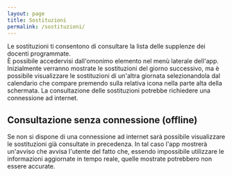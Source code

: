 ```yaml
---
layout: page
title: Sostituzioni
permalink: /sostituzioni/
---
```


Le sostituzioni ti consentono di consultare la lista delle supplenze dei docenti programmate.  
È possibile accedervisi dall'omonimo elemento nel menù laterale dell'app. Inizialmente verranno mostrate le sostituzioni del giorno successivo, ma è possibile visualizzare le sostituzioni di un'altra giornata selezionandola dal calendario che compare premendo sulla relativa icona nella parte alta della schermata. La consultazione delle sostituzioni potrebbe richiedere una connessione ad internet.  

## Consultazione senza connessione (offline)
Se non si dispone di una connessione ad internet sarà possibile visualizzare le sostituzioni già consultate in precedenza. In tal caso l'app mostrerà un'avviso che avvisa l'utente del fatto che, essendo impossibile utilizzare le informazioni aggiornate in tempo reale, quelle mostrate potrebbero non essere accurate.
